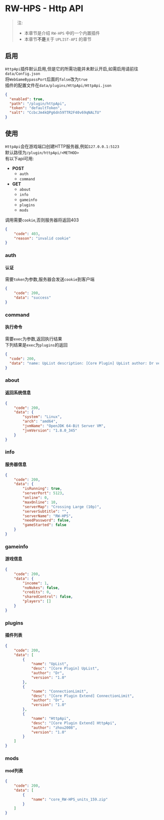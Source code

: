 # RW-HPS - Http API

> 注:
> - 本章节是介绍 `RW-HPS` 中的一个内置插件
> - 本章节**不是**关于 `UPLIST-API` 的章节

## 启用
`HttpApi`插件默认启用,但是它的所需功能并未默认开启,如需启用请前往`data/Config.json`  
将`WebGameBypassPort`后面的`false`改为`true`  
插件的配置文件在`data/plugins/HttpApi/HttpApi.json`
```json
{
  "enabled": true,
  "path": "/plugin/httpApi",
  "token": "defaultToken",
  "salt": "CcbcJm4kQPg6dn59TTR2F40v69qNALTU"
}
```

## 使用
`HttpApi`会在游戏端口创建HTTP服务器,例如`127.0.0.1:5123`  
默认路径为`/plugin/httpApi/<METHOD>`  
有以下api可用:
- **POST**
  - `auth`
  - `command`
- **GET**
  - `about`
  - `info`
  - `gameinfo`
  - `plugins`
  - `mods`

调用需要`cookie`,否则服务器将返回403
```json
{
    "code": 403,
    "reason": "invalid cookie"
}
```

### auth
#### 认证
需要`token`为参数,服务器会发送`cookie`到客户端
```json
{
    "code": 200,
    "data": "success"
}
```

### command
#### 执行命令
需要`exec`为参数,返回执行结果  
下列结果是`exec`为`plugins`的返回
```json
{
  "code": 200,
  "data": "name: UpList description: [Core Plugin] UpList author: Dr version: 1.0\nname: ConnectionLimit description: [Core Plugin Extend] ConnectionLimit author: Dr version: 1.0\nname: HttpApi description: [Core Plugin Extend] HttpApi author: zhou2008 version: 1.0\n"
}
```

### about
#### 返回系统信息
```json
{
    "code": 200,
    "data": {
        "system": "Linux",
        "arch": "amd64",
        "jvmName": "OpenJDK 64-Bit Server VM",
        "jvmVersion": "1.8.0_345"
    }
}
```

### info
#### 服务器信息
```json
{
    "code": 200,
    "data": {
        "isRunning": true,
        "serverPort": 5123,
        "online": 0,
        "maxOnline": 10,
        "serverMap": "Crossing Large (10p)",
        "serverSubtitle": "",
        "serverName": "RW-HPS",
        "needPassword": false,
        "gameStarted": false
    }
}
```

### gameinfo
#### 游戏信息
```json
{
    "code": 200,
    "data": {
        "income": 1,
        "noNukes": false,
        "credits": 0,
        "sharedControl": false,
        "players": []
    }
}
```

### plugins
#### 插件列表
```json
{
    "code": 200,
    "data": [
        {
            "name": "UpList",
            "desc": "[Core Plugin] UpList",
            "author": "Dr",
            "version": "1.0"
        },
        {
            "name": "ConnectionLimit",
            "desc": "[Core Plugin Extend] ConnectionLimit",
            "author": "Dr",
            "version": "1.0"
        },
        {
            "name": "HttpApi",
            "desc": "[Core Plugin Extend] HttpApi",
            "author": "zhou2008",
            "version": "1.0"
        }
    ]
}
```

### mods
#### mod列表
```json
{
    "code": 200,
    "data": [
        {
            "name": "core_RW-HPS_units_159.zip"
        }
    ]
}
```
